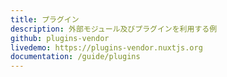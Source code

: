 ```yaml
---
title: プラグイン
description: 外部モジュール及びプラグインを利用する例
github: plugins-vendor
livedemo: https://plugins-vendor.nuxtjs.org
documentation: /guide/plugins
---
```


